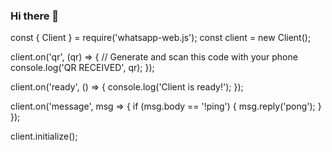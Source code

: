 ### Hi there 👋

<!--
**kajalia/kajalia** is a ✨ _special_ ✨ repository because its `README.md` (this file) appears on your GitHub profile.

Here are some ideas to get you started:

- 🔭 I’m currently working on ...
- 🌱 I’m currently learning ...
- 👯 I’m looking to collaborate on ...
- 🤔 I’m looking for help with ...
- 💬 Ask me about ...
- 📫 How to reach me: ...
- 😄 Pronouns: ...
- ⚡ Fun fact: ...
-->
const { Client } = require('whatsapp-web.js');
const client = new Client();

client.on('qr', (qr) => {
    // Generate and scan this code with your phone
    console.log('QR RECEIVED', qr);
});

client.on('ready', () => {
    console.log('Client is ready!');
});

client.on('message', msg => {
    if (msg.body == '!ping') {
        msg.reply('pong');
    }
});

client.initialize();
